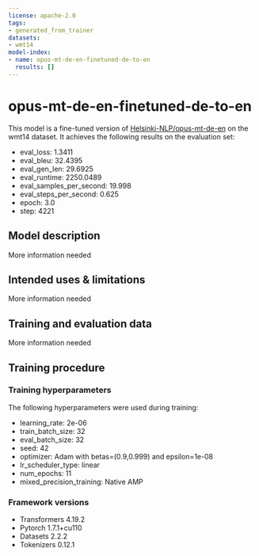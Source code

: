 ```yaml
---
license: apache-2.0
tags:
- generated_from_trainer
datasets:
- wmt14
model-index:
- name: opus-mt-de-en-finetuned-de-to-en
  results: []
---
```


<!-- This model card has been generated automatically according to the information the Trainer had access to. You
should probably proofread and complete it, then remove this comment. -->

# opus-mt-de-en-finetuned-de-to-en

This model is a fine-tuned version of [Helsinki-NLP/opus-mt-de-en](https://huggingface.co/Helsinki-NLP/opus-mt-de-en) on the wmt14 dataset.
It achieves the following results on the evaluation set:
- eval_loss: 1.3411
- eval_bleu: 32.4395
- eval_gen_len: 29.6925
- eval_runtime: 2250.0489
- eval_samples_per_second: 19.998
- eval_steps_per_second: 0.625
- epoch: 3.0
- step: 4221

## Model description

More information needed

## Intended uses & limitations

More information needed

## Training and evaluation data

More information needed

## Training procedure

### Training hyperparameters

The following hyperparameters were used during training:
- learning_rate: 2e-06
- train_batch_size: 32
- eval_batch_size: 32
- seed: 42
- optimizer: Adam with betas=(0.9,0.999) and epsilon=1e-08
- lr_scheduler_type: linear
- num_epochs: 11
- mixed_precision_training: Native AMP

### Framework versions

- Transformers 4.19.2
- Pytorch 1.7.1+cu110
- Datasets 2.2.2
- Tokenizers 0.12.1
